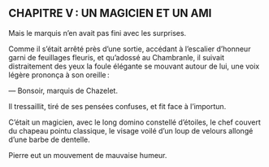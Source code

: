 ## CHAPITRE V : UN MAGICIEN ET UN AMI

Mais le marquis n’en avait pas fini avec les surprises.

Comme il s’était arrêté près d’une sortie, accédant à l’escalier d’honneur
garni de feuillages fleuris, et qu’adossé au Chambranle, il suivait distraitement des yeux la foule élégante se mouvant autour de lui, une voix légère prononça à son oreille :

— Bonsoir, marquis de Chazelet.

Il tressaillit, tiré de ses pensées confuses, et fit face à l’importun.

C’était un magicien, avec le long domino constellé d’étoiles, le chef couvert du chapeau pointu classique, le visage voilé d’un loup de velours allongé d’une barbe de dentelle.

Pierre eut un mouvement de mauvaise humeur.

